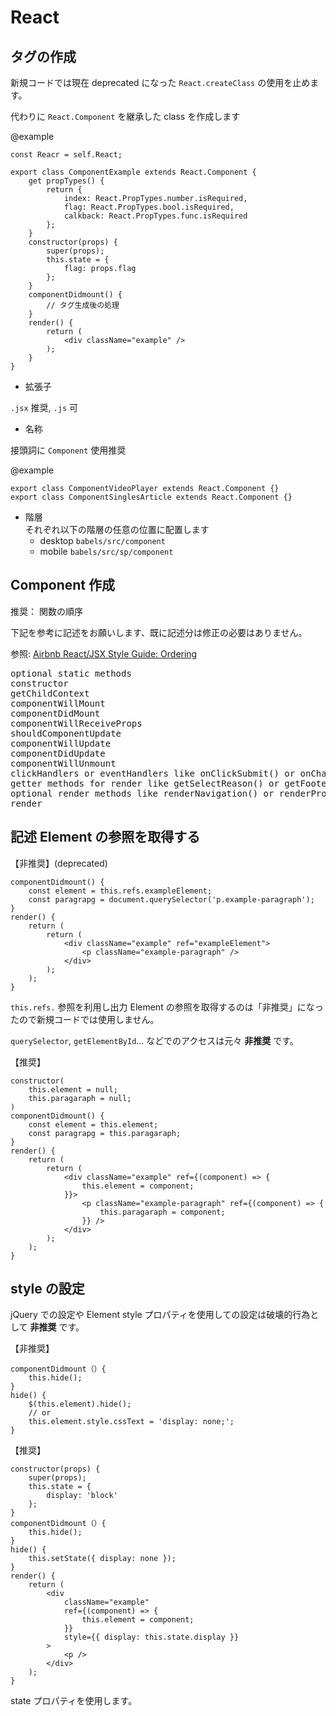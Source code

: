 # React

## タグの作成
新規コードでは現在 deprecated になった `React.createClass` の使用を止めます。

代わりに `React.Component` を継承した class を作成します

@example

```
const Reacr = self.React;

export class ComponentExample extends React.Component {
    get propTypes() {
        return {
            index: React.PropTypes.number.isRequired,
            flag: React.PropTypes.bool.isRequired,
            calkback: React.PropTypes.func.isRequired
        };
    }
    constructor(props) {
        super(props);
        this.state = {
            flag: props.flag
        };
    }
    componentDidmount() {
        // タグ生成後の処理
    }
    render() {
        return (
            <div className="example" />
        );
    }
}
```

- 拡張子

`.jsx` 推奨,
 `.js` 可

- 名称

接頭詞に `Component` 使用推奨

@example
```
export class ComponentVideoPlayer extends React.Component {}
export class ComponentSinglesArticle extends React.Component {}
```

- 階層  
それぞれ以下の階層の任意の位置に配置します
    - desktop
    `babels/src/component`
    - mobile
    `babels/src/sp/component`
    
## Component 作成

推奨： 関数の順序

下記を参考に記述をお願いします、既に記述分は修正の必要はありません。

参照: [Airbnb React/JSX Style Guide: Ordering](https://github.com/airbnb/javascript/tree/master/react#ordering)

<pre>
optional static methods
constructor
getChildContext
componentWillMount
componentDidMount
componentWillReceiveProps
shouldComponentUpdate
componentWillUpdate
componentDidUpdate
componentWillUnmount
clickHandlers or eventHandlers like onClickSubmit() or onChangeDescription()
getter methods for render like getSelectReason() or getFooterContent()
optional render methods like renderNavigation() or renderProfilePicture()
render
</pre>

## 記述 Element の参照を取得する

【非推奨】(deprecated)
```
componentDidmount() {
    const element = this.refs.exampleElement;
    const paragrapg = document.querySelector('p.example-paragraph');
}
render() {
    return (
        return (
            <div className="example" ref="exampleElement">
                <p className="example-paragraph" />
            </div>
        );
    );
}
```

`this.refs.` 参照を利用し出力 Element の参照を取得するのは「非推奨」になったので新規コードでは使用しません。

`querySelector`, `getElementById`... などでのアクセスは元々 **非推奨** です。

【推奨】
```
constructor(
    this.element = null;
    this.paragaraph = null;
)
componentDidmount() {
    const element = this.element;
    const paragrapg = this.paragaraph;
}
render() {
    return (
        return (
            <div className="example" ref={(component) => {
                this.element = component;
            }}>
                <p className="example-paragraph" ref={(component) => {
                    this.paragaraph = component;
                }} />
            </div>
        );
    );
}
```

## style の設定

jQuery での設定や Element style プロパティを使用しての設定は破壊的行為として **非推奨** です。

【非推奨】
```
componentDidmount（）{
    this.hide();
}
hide() {
    $(this.element).hide();
    // or
    this.element.style.cssText = 'display: none;';
}
```

【推奨】
```
constructor(props) {
    super(props);
    this.state = {
        display: 'block'
    };
}
componentDidmount（）{
    this.hide();
}
hide() {
    this.setState({ display: none });
}
render() {
    return (
        <div
            className="example"
            ref={(component) => {
                this.element = component;
            }}
            style={{ display: this.state.display }}
        >
            <p />
        </div>
    );
}
```
state プロパティを使用します。


